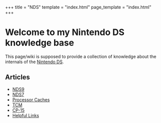 +++
title = "NDS"
template = "index.html"
page_template = "index.html"
+++

# Welcome to my Nintendo DS knowledge base

This page/wiki is supposed to provide a collection of knowledge
about the internals of the [Nintendo DS](https://en.wikipedia.org/wiki/Nintendo_DS).

## Articles

* [NDS9](/nds/nds9)
* [NDS7](/nds/nds7)
* [Processor Caches](/nds/cache)
* [TCM](/nds/tcm)
* [CP-15](/nds/cp15)
* [Helpful Links](/nds/links)
